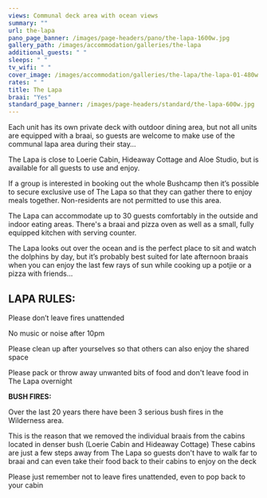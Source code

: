 ```yaml
---
views: Communal deck area with ocean views
summary: ""
url: the-lapa
pano_page_banner: /images/page-headers/pano/the-lapa-1600w.jpg
gallery_path: /images/accommodation/galleries/the-lapa
additional_guests: " "
sleeps: " "
tv_wifi: " "
cover_image: /images/accommodation/galleries/the-lapa/the-lapa-01-480w.jpg
rates: " "
title: The Lapa
braai: "Yes"
standard_page_banner: /images/page-headers/standard/the-lapa-600w.jpg
---
```

Each unit has its own private deck with outdoor dining area, but not all units are equipped with a braai, so guests are welcome to make use of the communal lapa area during their stay…

The Lapa is close to Loerie Cabin, Hideaway Cottage and Aloe Studio, but is available for all guests to use and enjoy.

If a group is interested in booking out the whole Bushcamp then it’s possible to secure exclusive use of The Lapa so that they can gather there to enjoy meals together. Non-residents are not permitted to use this area. 

The Lapa can accommodate up to 30 guests comfortably in the outside and indoor eating areas. There's a braai and pizza oven as well as a small, fully equipped kitchen with serving counter. 

The Lapa looks out over the ocean and is the perfect place to sit and watch the dolphins by day, but it’s probably best suited for late afternoon braais when you can enjoy the last few rays of sun while cooking up a potjie or a pizza with friends...

## LAPA RULES:

Please don’t leave fires unattended

No music or noise after 10pm 

Please clean up after yourselves so that others can also enjoy the shared space

Please pack or throw away unwanted bits of food and don't leave food in The Lapa overnight 

**BUSH FIRES:**

Over the last 20 years there have been 3 serious bush fires in the Wilderness area. 

This is the reason that we removed the individual braais from the cabins located in denser bush (Loerie Cabin and Hideaway Cottage) These cabins are just a few steps away from The Lapa so guests don't have to walk far to braai and can even take their food back to their cabins to enjoy on the deck

Please just remember not to leave fires unattended, even to pop back to your cabin